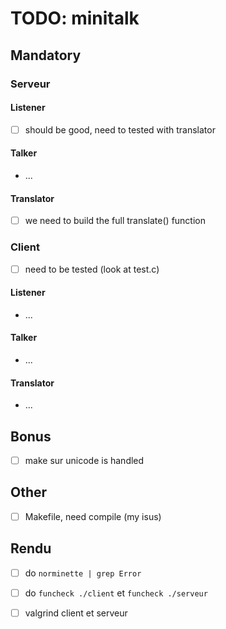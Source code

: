 # TODO: minitalk

## Mandatory

### Serveur

#### Listener
 - [ ] should be good, need to tested with translator

#### Talker
 - ...

#### Translator
 - [ ] we need to build the full translate() function

### Client
 - [ ] need to be tested (look at test.c)

#### Listener
 - ...

#### Talker
 - ...

#### Translator
 - ...

## Bonus
 - [ ] make sur unicode is handled

## Other
 - [ ] Makefile, need compile (my isus)

## Rendu

 - [ ] do ```norminette | grep Error```
 - [ ] do ```funcheck ./client``` et ```funcheck ./serveur```
 - [ ] valgrind client et serveur

